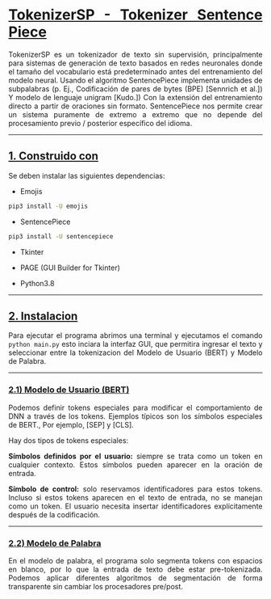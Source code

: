 <div align="justify">
<h1><u>TokenizerSP - Tokenizer Sentence Piece </u></h1>

TokenizerSP es un tokenizador de texto sin supervisión, principalmente para sistemas de generación de texto basados ​​en redes neuronales donde el tamaño del vocabulario está predeterminado antes del entrenamiento del modelo neural. Usando el algoritmo SentencePiece implementa unidades de subpalabras (p. Ej., Codificación de pares de bytes (BPE) [Sennrich et al.]) Y modelo de lenguaje unigram [Kudo.]) Con la extensión del entrenamiento directo a partir de oraciones sin formato. SentencePiece nos permite crear un sistema puramente de extremo a extremo que no depende del procesamiento previo / posterior específico del idioma.


---
<h2><u> 1. Construido con </u></h2>

Se deben instalar las siguientes dependencias:


- Emojis 
```bash
pip3 install -U emojis
```
- SentencePiece
```bash
pip3 install -U sentencepiece
```
- Tkinter

- PAGE (GUI Builder for Tkinter)

- Python3.8


---
<h2><u> 2. Instalacion</u></h2>

Para ejecutar el programa abrimos una terminal y ejecutamos el comando `python main.py` esto inciara la interfaz GUI, que permitira ingresar el texto y seleccionar entre la tokenizacion del Modelo de Usuario (BERT) y Modelo de Palabra.

---
<h3><u>2.1) Modelo de Usuario (BERT)</u></h3>

Podemos definir tokens especiales para modificar el comportamiento de DNN a través de los tokens. Ejemplos típicos son los símbolos especiales de BERT., Por ejemplo, [SEP] y [CLS].

Hay dos tipos de tokens especiales:

**Símbolos definidos por el usuario:** siempre se trata como un token en cualquier contexto. Estos símbolos pueden aparecer en la oración de entrada.

**Símbolo de control:** solo reservamos identificadores para estos tokens. Incluso si estos tokens aparecen en el texto de entrada, no se manejan como un token. El usuario necesita insertar identificadores explícitamente después de la codificación.

---
<h3><u>2.2) Modelo de Palabra</u></h3>

En el modelo de palabra, el programa solo segmenta tokens con espacios en blanco, por lo que la entrada de texto debe estar pre-tokenizada. Podemos aplicar diferentes algoritmos de segmentación de forma transparente sin cambiar los procesadores pre/post.

</div>